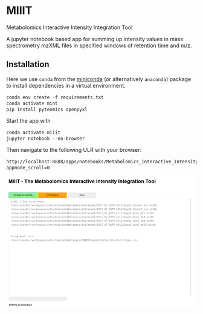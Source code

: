 # MIIIT
Metabolomics Interactive Intensity Integration Tool

A jupyter notebook based app for summing up intensity values in mass spectrometry mzXML files in specified windows of retention time and m/z.

## Installation

Here we use `conda` from the [miniconda](https://conda.io/en/latest/miniconda.html) (or alternatively `anaconda`) package to install dependencies in a virtual environment.


    conda env create -f requirements.txt
    conda activate mint
    pip install pyteomics openpyxl 

Start the app with

    conda activate miiit
    jupyter notebook --no-browser

Then navigate to the following ULR with your browser:

    http://localhost:8888/apps/notebooks/Metabolomics_Interactive_Intensity_Integration_Tool.ipynb?appmode_scroll=0


![Demo Image](./image/MIIIT.png "Demo image")
